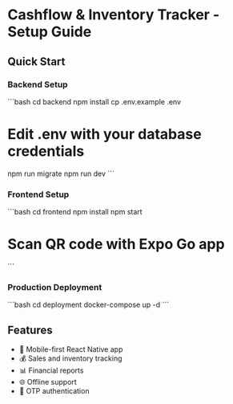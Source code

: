 # Cashflow & Inventory Tracker - Setup Guide

## Quick Start

### Backend Setup
\`\`\`bash
cd backend
npm install
cp .env.example .env
# Edit .env with your database credentials
npm run migrate
npm run dev
\`\`\`

### Frontend Setup
\`\`\`bash
cd frontend
npm install
npm start
# Scan QR code with Expo Go app
\`\`\`

### Production Deployment
\`\`\`bash
cd deployment
docker-compose up -d
\`\`\`

## Features
- 📱 Mobile-first React Native app
- 💰 Sales and inventory tracking
- 📊 Financial reports
- 🌐 Offline support
- 🔐 OTP authentication
